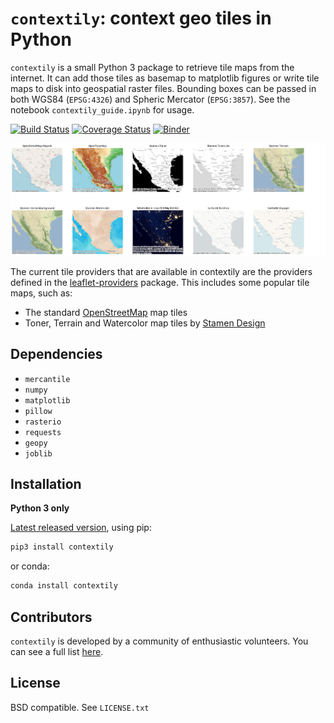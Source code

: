 # `contextily`: context geo tiles in Python

`contextily` is a small Python 3 package to retrieve tile maps from the
internet. It can add those tiles as basemap to matplotlib figures or write tile
maps to disk into geospatial raster files. Bounding boxes can be passed in both
WGS84 (`EPSG:4326`) and Spheric Mercator (`EPSG:3857`). See the notebook
`contextily_guide.ipynb` for usage.

[![Build Status](https://travis-ci.org/geopandas/contextily.svg?branch=master)](https://travis-ci.org/geopandas/contextily)
[![Coverage Status](https://coveralls.io/repos/github/darribas/contextily/badge.svg?branch=master)](https://coveralls.io/github/darribas/contextily?branch=master)
[![Binder](https://mybinder.org/badge_logo.svg)](https://mybinder.org/v2/gh/geopandas/contextily/master?urlpath=lab/tree/notebooks/intro_guide.ipynb)

![Tiles](tiles.png)

The current tile providers that are available in contextily are the providers
defined in the [leaflet-providers](https://github.com/leaflet-extras/leaflet-providers)
package. This includes some popular tile maps, such as:

* The standard [OpenStreetMap](http://openstreetmap.org) map tiles
* Toner, Terrain and Watercolor map tiles by [Stamen Design](http://stamen.com)

## Dependencies

* `mercantile`
* `numpy`
* `matplotlib`
* `pillow`
* `rasterio`
* `requests`
* `geopy`
* `joblib`

## Installation

**Python 3 only**

[Latest released version](https://github.com/geopandas/contextily/releases/), using pip:

```sh
pip3 install contextily
```

or conda:

```sh
conda install contextily
```


## Contributors

`contextily` is developed by a community of enthusiastic volunteers. You can see a full list [here](https://github.com/geopandas/contextily/graphs/contributors).

## License

BSD compatible. See `LICENSE.txt`
